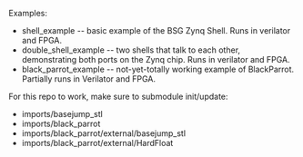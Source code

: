 Examples:

- shell_example -- basic example of the BSG Zynq Shell. Runs in verilator and FPGA.
- double_shell_example -- two shells that talk to each other, demonstrating both ports on the Zynq chip. Runs in verilator and FPGA.
- black_parrot_example -- not-yet-totally working example of BlackParrot. Partially runs in Verilator and FPGA.

For this repo to work, make sure to submodule init/update:

- imports/basejump_stl
- imports/black_parrot
- imports/black_parrot/external/basejump_stl
- imports/black_parrot/external/HardFloat
